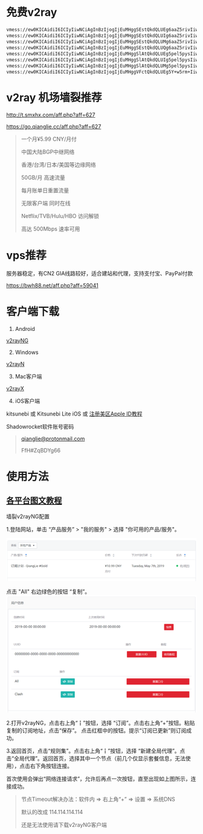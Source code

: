 # 免费v2ray
```
vmess://ew0KICAidiI6ICIyIiwNCiAgInBzIjogIjEuMHggSEstQkdQLUEg6aaZ5rivIiwNCiAgImFkZCI6ICIxYjVtNTguaGsuc3RhdGljLmlwdjQub3Jlb2FwaS5jb20iLA0KICAicG9ydCI6ICI4MCIsDQogICJpZCI6ICIxMDZGQzZFNy0zRUFELTc2QUMtNzRCNi1EOEQyRTU5QUMwMjUiLA0KICAiYWlkIjogIjAiLA0KICAibmV0IjogIndzIiwNCiAgInR5cGUiOiAibm9uZSIsDQogICJob3N0IjogImhrMDEtY3hpbHMtY29tLmFsaWt1bmx1bi5jb20iLA0KICAicGF0aCI6ICIiLA0KICAidGxzIjogIiINCn0=
vmess://ew0KICAidiI6ICIyIiwNCiAgInBzIjogIjEuMHggSEstQkdQLUIg6aaZ5rivIiwNCiAgImFkZCI6ICIydTc2ZjkuaGsuc3RhdGljLmlwdjQub3Jlb2FwaS5jb20iLA0KICAicG9ydCI6ICI4MCIsDQogICJpZCI6ICIxMDZGQzZFNy0zRUFELTc2QUMtNzRCNi1EOEQyRTU5QUMwMjUiLA0KICAiYWlkIjogIjAiLA0KICAibmV0IjogIndzIiwNCiAgInR5cGUiOiAibm9uZSIsDQogICJob3N0IjogIiIsDQogICJwYXRoIjogIiIsDQogICJ0bHMiOiAiIg0KfQ==
vmess://ew0KICAidiI6ICIyIiwNCiAgInBzIjogIjEuMHggSEstQkdQLUMg6aaZ5rivIiwNCiAgImFkZCI6ICIybjc2ajMuY24uc3RhdGljLmlwdjQub3Jlb2FwaS5jb20iLA0KICAicG9ydCI6ICI4MCIsDQogICJpZCI6ICIxMDZGQzZFNy0zRUFELTc2QUMtNzRCNi1EOEQyRTU5QUMwMjUiLA0KICAiYWlkIjogIjAiLA0KICAibmV0IjogIndzIiwNCiAgInR5cGUiOiAibm9uZSIsDQogICJob3N0IjogIml0dW5lcy5hcHBsZS5jb20uaGsuaG1keHMuY29tIiwNCiAgInBhdGgiOiAiIiwNCiAgInRscyI6ICIiDQp9
vmess://ew0KICAidiI6ICIyIiwNCiAgInBzIjogIjEuMHggSEstQkdQLUQg6aaZ5rivIiwNCiAgImFkZCI6ICI0djJ2NHcuY24uc3RhdGljLmlwdjQub3Jlb2FwaS5jb20iLA0KICAicG9ydCI6ICI4MCIsDQogICJpZCI6ICIxMDZGQzZFNy0zRUFELTc2QUMtNzRCNi1EOEQyRTU5QUMwMjUiLA0KICAiYWlkIjogIjAiLA0KICAibmV0IjogIndzIiwNCiAgInR5cGUiOiAibm9uZSIsDQogICJob3N0IjogIml0dW5lcy5hcHBsZS5jb20uaGsuaG1keHMuY29tIiwNCiAgInBhdGgiOiAiIiwNCiAgInRscyI6ICIiDQp9
vmess://ew0KICAidiI6ICIyIiwNCiAgInBzIjogIjEuMHggSlAtQkdQLUEg5pel5pysIiwNCiAgImFkZCI6ICIxZGE3N3kuY24uc3RhdGljLmlwdjQub3Jlb2FwaS5jb20iLA0KICAicG9ydCI6ICI4MCIsDQogICJpZCI6ICIxMDZGQzZFNy0zRUFELTc2QUMtNzRCNi1EOEQyRTU5QUMwMjUiLA0KICAiYWlkIjogIjAiLA0KICAibmV0IjogIndzIiwNCiAgInR5cGUiOiAibm9uZSIsDQogICJob3N0IjogIml0dW5lcy5hcHBsZS5jb20uYWpheC5taWNyb3NvZnQuY29tLmNuLmJpbmcuY29tLmpwLnNteGh4LmNvbSIsDQogICJwYXRoIjogIiIsDQogICJ0bHMiOiAiIg0KfQ==
vmess://ew0KICAidiI6ICIyIiwNCiAgInBzIjogIjEuMHggSlAtQkdQLUIg5pel5pysIiwNCiAgImFkZCI6ICIybjc2ajMuY24uc3RhdGljLmlwdjQub3Jlb2FwaS5jb20iLA0KICAicG9ydCI6ICI4MCIsDQogICJpZCI6ICIxMDZGQzZFNy0zRUFELTc2QUMtNzRCNi1EOEQyRTU5QUMwMjUiLA0KICAiYWlkIjogIjAiLA0KICAibmV0IjogIndzIiwNCiAgInR5cGUiOiAibm9uZSIsDQogICJob3N0IjogIml0dW5lcy5hcHBsZS5jb20uYWpheC5taWNyb3NvZnQuY29tLmNuLmJpbmcuY29tLmpwLnNteGh4LmNvbSIsDQogICJwYXRoIjogIiIsDQogICJ0bHMiOiAiIg0KfQ==
vmess://ew0KICAidiI6ICIyIiwNCiAgInBzIjogIjEuMHggSlAtQkdQLUMg5pel5pysIiwNCiAgImFkZCI6ICIzNmYyMzUuY24uc3RhdGljLmlwdjQub3Jlb2FwaS5jb20iLA0KICAicG9ydCI6ICI4MCIsDQogICJpZCI6ICIxMDZGQzZFNy0zRUFELTc2QUMtNzRCNi1EOEQyRTU5QUMwMjUiLA0KICAiYWlkIjogIjAiLA0KICAibmV0IjogIndzIiwNCiAgInR5cGUiOiAibm9uZSIsDQogICJob3N0IjogIml0dW5lcy5hcHBsZS5jb20uYWpheC5taWNyb3NvZnQuY29tLmNuLmJpbmcuY29tLmpwLnNteGh4LmNvbSIsDQogICJwYXRoIjogIiIsDQogICJ0bHMiOiAiIg0KfQ==
vmess://ew0KICAidiI6ICIyIiwNCiAgInBzIjogIjEuMHggVFctQkdQLUEg5Y+w5rm+IiwNCiAgImFkZCI6ICJ0dzAzLnFpYW5nbGllLnh5eiIsDQogICJwb3J0IjogIjgwIiwNCiAgImlkIjogIjEwNkZDNkU3LTNFQUQtNzZBQy03NEI2LUQ4RDJFNTlBQzAyNSIsDQogICJhaWQiOiAiMiIsDQogICJuZXQiOiAid3MiLA0KICAidHlwZSI6ICJub25lIiwNCiAgImhvc3QiOiAidHcwMS1iamV5b3UtY29tLmFsaWt1bmx1bi5jb20iLA0KICAicGF0aCI6ICIiLA0KICAidGxzIjogIiINCn0=
```
# v2ray 机场墙裂推荐

http://t.smxhx.com/aff.php?aff=627

https://go.qianglie.cc/aff.php?aff=627
> 一个月¥5.99 CNY/月付
> 
> 中国大陆BGP中继网络
> 
> 香港/台湾/日本/美国等边缘网络
> 
> 50GB/月 高速流量
> 
> 每月账单日重置流量
> 
> 无限客户端 同时在线
> 
> Netflix/TVB/Hulu/HBO 访问解锁
> 
> 高达 500Mbps 速率可用

# vps推荐
服务器稳定，有CN2 GIA线路较好，适合建站和代理，支持支付宝、PayPal付款

https://bwh88.net/aff.php?aff=59041

# 客户端下载

1. Android

[v2rayNG](https://github.com/2dust/v2rayNG/releases)

2. Windows

[v2rayN](https://github.com/2dust/v2rayN/releases)

3. Mac客户端

[v2rayX](https://github.com/insisttech/v2rayX-copy/releases)

4. iOS客户端

kitsunebi 或 Kitsunebi Lite iOS 或
[注册美区Apple ID教程](https://zhuanlan.zhihu.com/p/36574047)

Shadowrocket软件账号密码

>qianglie@protonmail.com
>
>FfH#ZqBDYg66



# 使用方法

## [**各平台图文教程**](https://github.com/Alvin9999/new-pac/wiki/v2ray%E5%90%84%E5%B9%B3%E5%8F%B0%E5%9B%BE%E6%96%87%E4%BD%BF%E7%94%A8%E6%95%99%E7%A8%8B)

墙裂v2rayNG配置

1.登陆网站，单击 “产品服务” > "我的服务" > 选择 "你可用的产品/服务"。

![image](./p/int-portal-productdetail.png)

点击 "All" 右边绿色的按钮 “复制”。
![image](./p/int-portal-productdetail-02.png)

2.打开v2rayNG，点击右上角“┇”按钮，选择 “订阅”。点击右上角“+”按钮。粘贴复制的订阅地址，点击“保存”。
点击红框中的按钮。提示“订阅已更新”则订阅成功。

3.返回首页，点击“规则集”。点击右上角“┇”按钮，选择 “新建全局代理”。点击“全局代理”。返回首页，选择其中一个节点（前几个仅显示套餐信息，无法使用），点击右下角按钮连接。

首次使用会弹出“网络连接请求”，允许后再点一次按钮，直至出现如上图所示，连接成功。

> 节点Timeout解决办法：软件内 => 右上角“+” => 设置 => 系统DNS
> 
> 默认的改成 114.114.114.114
> 
> 还是无法使用请下载v2rayNG客户端

